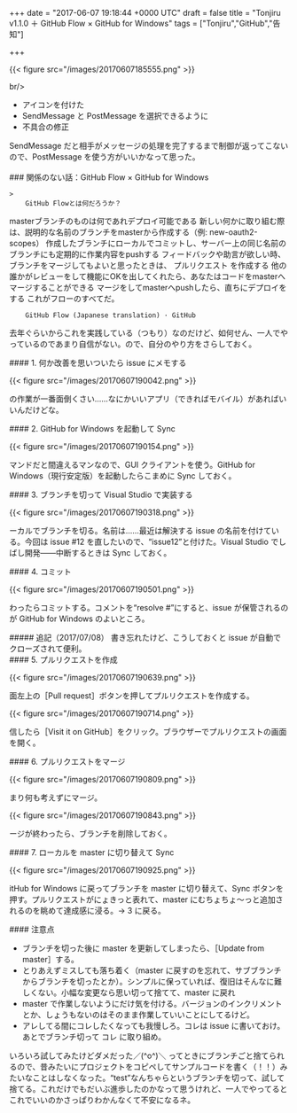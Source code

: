 
+++
date = "2017-06-07 19:18:44 +0000 UTC"
draft = false
title = "Tonjiru v1.1.0 ＋ GitHub Flow × GitHub for Windows"
tags = ["Tonjiru","GitHub","告知"]

+++


{{< figure src="/images/20170607185555.png"  >}}

br/>


<ul>
<li>アイコンを付けた</li>
<li>SendMessage と PostMessage を選択できるように</li>
<li>不具合の修正</li>
</ul>SendMessage だと相手がメッセージの処理を完了するまで制御が返ってこないので、PostMessage を使う方がいいかなって思った。
<div class="github-card" data-user="daruyanagi/Tonjiru/releases/tag" data-repo="v1.1.0" data-width="400" data-height="" data-theme="default"></div

>
<script src="https://cdn.jsdelivr.net/github-cards/latest/widget.js"></script>
<br/>


<div class="section">
    ### 関係のない話：GitHub Flow × GitHub for Windows
    
    >
        GitHub Flowとは何だろうか？


masterブランチのものは何であれデプロイ可能である
新しい何かに取り組む際は、説明的な名前のブランチをmasterから作成する（例: new-oauth2-scopes）
作成したブランチにローカルでコミットし、サーバー上の同じ名前のブランチにも定期的に作業内容をpushする
フィードバックや助言が欲しい時、ブランチをマージしてもよいと思ったときは、 プルリクエスト を作成する
他の誰かがレビューをして機能にOKを出してくれたら、あなたはコードをmasterへマージすることができる
マージをしてmasterへpushしたら、直ちにデプロイをする
これがフローのすべてだ。 

        GitHub Flow (Japanese translation) · GitHub
    
去年ぐらいからこれを実践している（つもり）なのだけど、如何せん、一人でやっているのであまり自信がない。ので、自分のやり方をさらしておく。

<div class="section">
    #### 1. 何か改善を思いついたら issue にメモする
    

{{< figure src="/images/20170607190042.png"  >}}

の作業が一番面倒くさい……なにかいいアプリ（できればモバイル）があればいいんだけどな。

</div>
<div class="section">
    #### 2. GitHub for Windows を起動して Sync
    

{{< figure src="/images/20170607190154.png"  >}}

マンドだと間違えるマンなので、GUI クライアントを使う。GitHub for Windows（現行安定版）を起動したらこまめに Sync しておく。

</div>
<div class="section">
    #### 3. ブランチを切って Visual Studio で実装する
    

{{< figure src="/images/20170607190318.png"  >}}

ーカルでブランチを切る。名前は……最近は解決する issue の名前を付けている。今回は issue #12 を直したいので、“issue12”と付けた。Visual Studio でしばし開発――中断するときは Sync しておく。

</div>
<div class="section">
    #### 4. コミット
    

{{< figure src="/images/20170607190501.png"  >}}

わったらコミットする。コメントを“resolve #”にすると、issue が保管されるのが GitHub for Windows のよいところ。

<div class="section">
    ##### 追記（2017/07/08）
    書き忘れたけど、こうしておくと issue が自動でクローズされて便利。

</div>
</div>
<div class="section">
    #### 5. プルリクエストを作成
    

{{< figure src="/images/20170607190639.png"  >}}

面左上の［Pull request］ボタンを押してプルリクエストを作成する。

{{< figure src="/images/20170607190714.png"  >}}

信したら［Visit it on GitHub］をクリック。ブラウザーでプルリクエストの画面を開く。

</div>
<div class="section">
    #### 6. プルリクエストをマージ
    

{{< figure src="/images/20170607190809.png"  >}}

まり何も考えずにマージ。

{{< figure src="/images/20170607190843.png"  >}}

ージが終わったら、ブランチを削除しておく。

</div>
<div class="section">
    #### 7. ローカルを master に切り替えて Sync
    

{{< figure src="/images/20170607190925.png"  >}}

itHub for Windows に戻ってブランチを master に切り替えて、Sync ボタンを押す。プルリクエストがにょきっと表れて、master にむちょちょ～っと追加されるのを眺めて達成感に浸る。→ 3 に戻る。

</div>
<div class="section">
    #### 注意点
    
<ul>
<li>ブランチを切った後に master を更新してしまったら、［Update from master］する。</li>
<li>とりあえずミスしても落ち着く（master に戻すのを忘れて、サブブランチからブランチを切ったとか）。シンプルに保っていれば、復旧はそんなに難しくない。小幅な変更なら思い切って捨てて、master に戻れ</li>
<li>master で作業しないようにだけ気を付ける。バージョンのインクリメントとか、しょうもないのはそのまま作業していいことにしてるけど。</li>
<li>アレしてる間にコレしたくなっても我慢しろ。コレは issue に書いておけ。あとでブランチ切って コレ に取り組め。</li>
</ul>いろいろ試してみたけどダメだった／(^o^)＼ ってときにブランチごと捨てられるので、昔みたいにプロジェクトをコピペしてサンプルコードを書く（！！）みたいなことはしなくなった。“test”なんちゃらというブランチを切って、試して捨てる。これだけでもだいぶ進歩したのかなって思うけれど、一人でやってるとこれでいいのかさっぱりわかんなくて不安になるネ。

</div>
</div>

